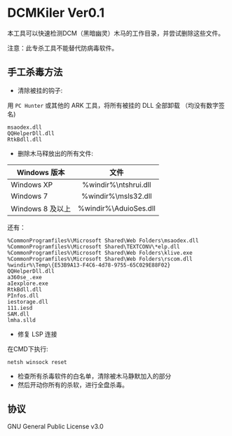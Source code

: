# DCMKiler Ver0.1
本工具可以快速检测DCM（黑暗幽灵）木马的工作目录，并尝试删除这些文件。

注意：此专杀工具不能替代防病毒软件。

## 手工杀毒方法

* 清除被挂的钩子:

用 `PC Hunter` 或其他的 ARK 工具，将所有被挂的 DLL 全部卸载 （均没有数字签名)
```
msaodex.dll
QQHelperDll.dll
RtkBdll.dll
```

* 删除木马释放出的所有文件:

| Windows 版本     | 文件                 |
| ---------------- |:--------------------:|
| Windows XP       | %windir%\ntshrui.dll |
| Windows 7        | %windir%\msls32.dll  |
| Windows 8 及以上 | %windir%\AduioSes.dll|

还有：
```
%CommonProgramfiles%\Microsoft Shared\Web Folders\msaodex.dll
%CommonProgramfiles%\Microsoft Shared\TEXTCONV\*elp.dll
%CommonProgramfiles%\Microsoft Shared\Web Folders\klive.exe
%CommonProgramfiles%\Microsoft Shared\Web Folders\rscom.dll
%windir%\Temp\{E53B9A13-F4C6-4d78-9755-65C029E88F02}
QQHelperDll.dll
a360se_.exe
aIexplore.exe
RtkBdll.dll
PInfos.dll
iestorage.dll
111.iesd
SAM.dll
lmha.slld
```

* 修复 LSP 连接

在CMD下执行:

`netsh winsock reset`

* 检查所有杀毒软件的白名单，清除被木马静默加入的部分
* 然后开动你所有的杀软，进行全盘杀毒。

## 协议
GNU General Public License v3.0
